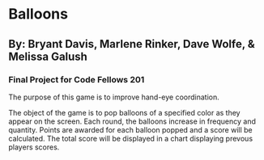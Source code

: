 # Balloons

## By: Bryant Davis, Marlene Rinker, Dave Wolfe, & Melissa Galush
### Final Project for Code Fellows 201

The purpose of this game is to improve hand-eye coordination. 

The object of the game is to pop balloons of a specified color as they appear on the screen.  Each round, the balloons increase in frequency and quantity.  Points are awarded for each balloon popped and a score will be calculated.  The total score will be displayed in a chart displaying prevous players scores.